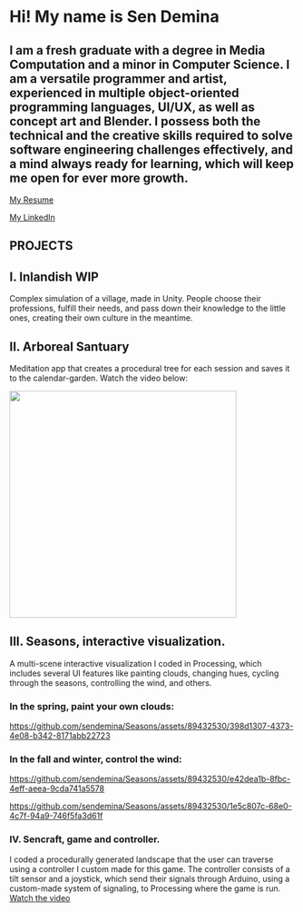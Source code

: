 # Hi! My name is Sen Demina

## I am a fresh graduate with a degree in Media Computation and a minor in Computer Science. I am a versatile programmer and artist, experienced in multiple object-oriented programming languages, UI/UX, as well as concept art and Blender. I possess both the technical and the creative skills required to solve software engineering challenges effectively, and a mind always ready for learning, which will keep me open for ever more growth.

[My Resume](https://drive.google.com/file/d/1z5dhK2ZJ3IRl3lZLD56ukAw1GxMOMc44/view?usp=sharing)

[My LinkedIn](www.linkedin.com/in/kseniia-demina)


## PROJECTS

## I. Inlandish WIP
Complex simulation of a village, made in Unity. People choose their professions, fulfill their needs, and pass down their knowledge to the little ones, creating their own culture in the meantime.


## II. Arboreal Santuary
Meditation app that creates a procedural tree for each session and saves it to the calendar-garden.
Watch the video below:

<a href="https://www.youtube.com/watch?v=pVTOQnV0uS8">
  <img src="https://github.com/user-attachments/assets/bda91451-7666-4add-bc2d-5ef572eacbcc" width="400"/>
</a>



## III. Seasons, interactive visualization. 
A multi-scene interactive visualization I coded in Processing, which includes several UI features like painting clouds, changing hues, cycling through the seasons, controlling the wind, and others. 

### In the spring, paint your own clouds:

https://github.com/sendemina/Seasons/assets/89432530/398d1307-4373-4e08-b342-8171abb22723



### In the fall and winter, control the wind:

https://github.com/sendemina/Seasons/assets/89432530/e42dea1b-8fbc-4eff-aeea-9cda741a5578

https://github.com/sendemina/Seasons/assets/89432530/1e5c807c-68e0-4c7f-94a9-746f5fa3d61f


### IV. Sencraft, game and controller. 
I coded a procedurally generated landscape that the user can traverse using a controller I custom made for this game. The controller consists of a tilt sensor and a joystick, which send their signals through Arduino, using a custom-made system of signaling, to Processing where the game is run. 
[Watch the video](https://www.youtube.com/watch?v=xnlBxOlgdcU)

